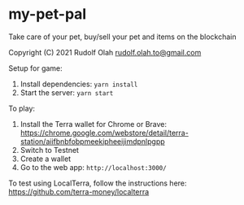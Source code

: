 # my-pet-pal

Take care of your pet, buy/sell your pet and items on the blockchain

Copyright (C) 2021 Rudolf Olah <rudolf.olah.to@gmail.com>

Setup for game:
1. Install dependencies: `yarn install`
2. Start the server: `yarn start`

To play:
1. Install the Terra wallet for Chrome or Brave: https://chrome.google.com/webstore/detail/terra-station/aiifbnbfobpmeekipheeijimdpnlpgpp
2. Switch to Testnet
3. Create a wallet
4. Go to the web app: `http://localhost:3000/`

To test using LocalTerra, follow the instructions here: https://github.com/terra-money/localterra
